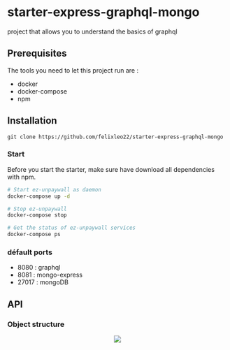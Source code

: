 # starter-express-graphql-mongo

project that allows you to understand the basics of graphql

## Prerequisites

The tools you need to let this project run are :
* docker
* docker-compose
* npm

## Installation

``` git clone https://github.com/felixleo22/starter-express-graphql-mongo ```

### Start


Before you start the starter, make sure have download all dependencies with npm.

```bash
# Start ez-unpaywall as daemon
docker-compose up -d

# Stop ez-unpaywall
docker-compose stop

# Get the status of ez-unpaywall services
docker-compose ps
```

### défault ports

- 8080 : graphql 
- 8081 : mongo-express
- 27017 : mongoDB

## API

### Object structure

<p align="center">
  <img src="../img/modele.png" />
</p>